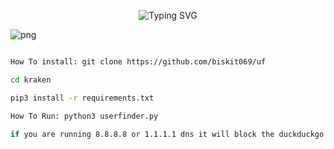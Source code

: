<p align="center">
  <img src="https://readme-typing-svg.demolab.com?font=Fira+Code&pause=1000&color=F70204&width=435&lines=fast+username+osint+search" alt="Typing SVG">
</p>

![png](./README.png)
```bash

How To install: git clone https://github.com/biskit069/uf

cd kraken

pip3 install -r requirements.txt

How To Run: python3 userfinder.py

if you are running 8.8.8.8 or 1.1.1.1 dns it will block the duckduckgo links
